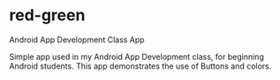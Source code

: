 # red-green
Android App Development Class App

Simple app used in my Android App Development class, for beginning Android students.
This app demonstrates the use of Buttons and colors.
